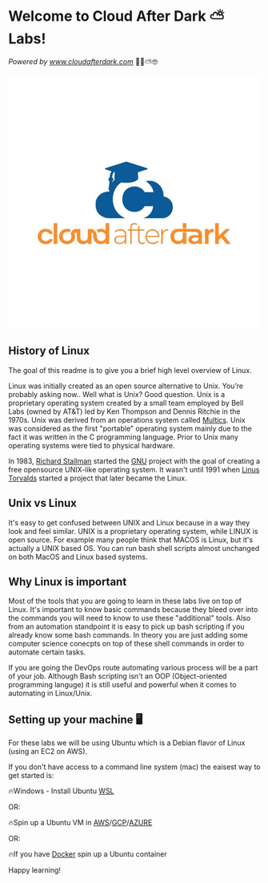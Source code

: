 # Welcome to Cloud After Dark ⛅️ Labs!
  _Powered by www.cloudafterdark.com_ 💪🏾⛅️🤓
  
  ![Screenshot](cad.jpeg)

 

## History of Linux

The goal of this readme is to give you a brief high level overview of Linux.

Linux was initially created as an open source alternative to Unix. You’re probably asking now.. Well what is Unix? Good question. Unix is a proprietary operating system created by a small team employed by Bell Labs (owned by AT&T) led by Ken Thompson and Dennis Ritchie in the 1970s. Unix was derived from an operations system called [Multics]. Unix was considered as the first "portable" operating system mainly due to the fact it was written in the C programming language. Prior to Unix many operating systems were tied to physical hardware. 

In 1983, [Richard Stallman] started the [GNU] project with the goal of creating a free opensource UNIX-like operating system. It wasn't until 1991 when [Linus Torvalds] started a project that later became the Linux. 

## Unix vs Linux

It's easy to get confused between UNIX and Linux because in a way they look and feel similar. UNIX is a proprietary operating system, while LINUX is open source. For example many people think that MACOS is Linux, but it's actually a UNIX based OS. You can run bash shell scripts almost unchanged on both MacOS and Linux based systems. 

## Why Linux is important

Most of the tools that you are going to learn in these labs live on top of Linux. It's important to know basic commands because they bleed over into the commands you will need to know to use these "additional" tools. Also from an automation standpoint it is easy to pick up bash scripting if you already know some bash commands. In theory you are just adding some computer science conecpts on top of these shell commands in order to automate certain tasks. 

If you are going the DevOps route automating various process will be a part of your job. Although Bash scripting isn't an OOP (Object-oriented programming languge) it is still useful and powerful when it comes to automating in Linux/Unix.


## Setting up your machine 🖥

For these labs we will be using Ubuntu which is a Debian flavor of Linux (using an EC2 on AWS).

If you don't have access to a command line system (mac) the eaisest way to get started is:

🔥Windows - Install Ubuntu [WSL] 

OR:

🔥Spin up a Ubuntu VM in [AWS]/[GCP]/[AZURE]

OR:

🔥If you have [Docker] spin up a Ubuntu container


Happy learning!



[Multics]: <https://en.wikipedia.org/wiki/Multics>
[Linus Torvalds]: <https://en.wikipedia.org/wiki/Linus_Torvalds>
[Richard Stallman]: <https://en.wikipedia.org/wiki/Linus_Torvalds](https://en.wikipedia.org/wiki/Richard_Stallman>
[GNU]: <https://en.wikipedia.org/wiki/GNU_Project>
[WSL]: <https://docs.microsoft.com/en-us/windows/wsl/install>
[AWS]: <https://aws.amazon.com/account/>
[GCP]: <https://console.cloud.google.com/>
[AZURE]: <https://azure.microsoft.com/en-us/get-started/azure-portal/>
[Docker]: ,https://hub.docker.com/_/ubuntu.

 
